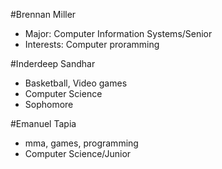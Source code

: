 #Brennan Miller
* Major: Computer Information Systems/Senior
* Interests: Computer proramming

#Inderdeep Sandhar
* Basketball, Video games
* Computer Science
* Sophomore

#Emanuel Tapia
* mma, games, programming
* Computer Science/Junior

